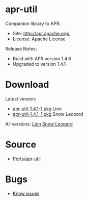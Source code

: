 

# apr-util #

Companion library to APR.

  * Site: http://apr.apache.org/
  * License: Apache License

Release Notes:
  * Build with APR version 1.4.6
  * Upgraded to version 1.4.1


# Download #

Latest version:
  * [apr-util-1.4.1-1.pkg](http://code.google.com/p/rudix/downloads/detail?name=apr-util-1.4.1-1.pkg) Lion
  * [apr-util-1.4.1-1.pkg](http://code.google.com/p/rudix-snowleopard/downloads/detail?name=apr-util-1.4.1-1.pkg) Snow Leopard

All versions: [Lion](http://code.google.com/p/rudix/downloads/list?q=apr-util) [Snow Leopard](http://code.google.com/p/rudix-snowleopard/downloads/list?q=apr-util)

# Source #
  * [Ports/apr-util](http://code.google.com/p/rudix/source/browse/Ports/apr-util)

# Bugs #
  * [Know issues](http://code.google.com/p/rudix/issues/list?q=apr-util)
